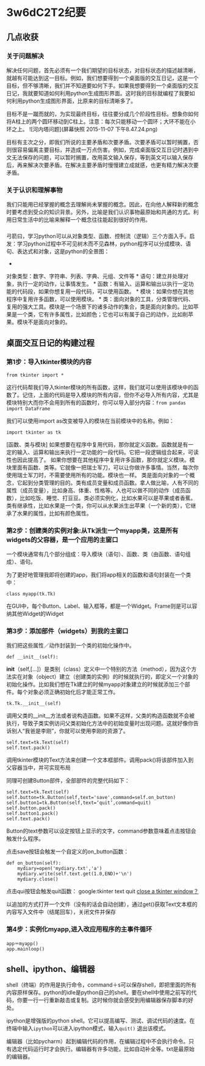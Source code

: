 # 3w6dC2T2纪要



## 几点收获

### 关于问题解决

解决任何问题，首先必须有一个我们期望的目标状态，对目标状态的描述越清晰，就越有可能达到这一目标。例如，我们想要得到一个桌面版的交互日记，这是一个目标，但不够清晰，我们并不知道要如何下手。如果我想要得到一个桌面版的交互日记，我就要知道如何利用python生成图形界面。这时我的目标就编程了我要如何利用python生成图形界面，比原来的目标清晰多了。

目标不是一蹴而就的，为实现最终目标，往往要分成几个阶段性目标。想象你如何将A柱上的两个圆环移动到C柱上。注意：每次只能移动一个圆环；大环不能在小环之上。
![河内塔问题](屏幕快照 2015-11-07 下午8.47.24.png)


目标有主次之分，即我们所说的主要矛盾和次要矛盾。次要矛盾可以暂时搁置，否则很容易偏离主要目标，并造成一万点伤害。例如，完成桌面版交互日记时遇到中文无法保存的问题，可以暂时搁置，改用英文输入保存，等到英文可以输入保存后，再来解决次要矛盾。在解决主要矛盾时慢慢建立成就感，也更有精力解决次要矛盾。


### 关于认识和理解事物
我们只能用已经掌握的概念去理解尚未掌握的概念。因此，在向他人解释新的概念时要考虑到受众的知识背景。另外，比喻是我们认识事物最原始和共通的方式。利用日常生活中的比喻来解释一个概念往往能起到很好的作用。



### 
弓箭曰，学习python可以从对象类型、函数、控制流（逻辑）三个方面入手。启发：学习python过程中不可见树木而不见森林，python程序可以分成模块、语句、表达式和对象，这是python的全景图：

* 
对象类型：数字、字符串、列表、字典、元组、文件等
* 
语句：建立并处理对象，执行一定的动作，让事情发生。
* 
函数：有输入、运算和输出以执行一定功能的代码段，如果你想复用一段代码，可以使用函数。
* 
模块：如果你想在其他程序中复用许多函数，可以使用模块。
* 
类：面向对象的工具，分类管理代码、复用的强大工具。模块是一个场景下的诸多动作的集合，类是面向对象的。比如苹果是一个类，它有许多属性，比如颜色；它也可以有属于自己的动作，比如削苹果。模块不是面向对象的。


## 桌面交互日记的构建过程


### 第1步：导入tkinter模块的内容

```from tkinter import *```

这行代码帮我们导入tkinter模块的所有函数，这样，我们就可以使用该模块中的函数了。记住，上面的代码是导入模块的所有内容，但你不必导入所有内容，尤其是模块特别大而你不会用到所有的函数时，你可以导入部分内容：```from pandas import DataFrame```

我们可以使用import as改变被导入的模块在当前模块中的名称。例如：

```import tkinter as tk```


[函数、类与模块]
如果想要在程序中复用代码，那你就定义函数。函数就是有一定的输入、运算和输出来执行一定功能的一段代码。它把一段逻辑组合起来，可读性也因此提高了。
如果你想要在其他程序中复用许多函数，那你就定义模块。模块里面有函数、类等。它就像一把瑞士军刀，可以让你做许多事情。当然，每次你使用瑞士军刀时，不需要使用所有的功能。模块也一样。
类是面向对象的一个概念，它起到分类管理的目的。类有成员变量和成员函数。拿人做比喻，人有不同的属性（成员变量），比如身高、体重、性格等。人也可以做不同的动作（成员函数），比如吃饭、睡觉、打豆豆。类必须实例化，比如水果可以是苹果或者香蕉。类有继承性，比如水果是一个类，你可以从水果派生出苹果（一个新的类），它继承了水果的属性，比如有颜色属性。



### 第2步：创建类的实例对象:从Tk派生一个myapp类，这是所有widgets的父容器，是一个应用的主窗口
一个模块通常有几个部分组成：导入模块（语句）、函数、类（由函数、语句组成）、语句。

为了更好地管理我即将创建的app，我们将app相关的函数和语句封装在一个类中：

```class myapp(tk.Tk)```

在GUI中，每个Button、Label、输入框等，都是一个Widget。Frame则是可以容纳其他Widget的Widget

### 第3步：添加部件（widgets）到我的主窗口
我们把这些属性／动作封装到一个类的初始化操作中。

    def __init__(self):


__init__（self,[...]）是类别（class）定义中一个特别的方法（method），因为这个方法实在对象（object）建立（创建类的实例）的时候就执行的，即定义一个对象的初始化操作。比如我们想在Tk建立的时候myapp对象建立的时候就添加三个部件。每个对象必须正确初始化后才能正常工作。


    tk.Tk.__init__(self)

调用父类的__init__方法或者说构造函数。如果不这样，父类的构造函数就不会被执行，导致子类实例访问父类初始化方法中的初始变量时出现问题。这就好像你告诉别人“我爸是李刚”，你就可以使用李刚的资源了。



    self.text=tk.Text(self)
    self.text.pack()

调用tkinter模块的Text方法来创建一个文本框部件。调用pack()将该部件加入到父容器当中，并可实现布局

同理可创建Button部件，全部部件的完整代码如下：

    self.text=tk.Text(self)
    self.button=tk.Button(self,text='save',command=self.on_button)
    self.button1=tk.Button(self,text=‘quit’,command=quit)
    self.button.pack()
    self.button1.pack()
    self.text.pack()

Button的text参数可以设定按钮上显示的文字，command参数意味着点击按钮会触发什么程序。

点击save按钮会触发一个自定义的on_button函数：
    
    def on_button(self):
        mydiary=open('mydiary.txt','a')
        mydiary.write(self.text.get(1.0,END)+'\n')
        mydiary.close()

点击qui按钮会触发quit函数：
google:tkinter text quit
[close a tkinter window？](http://stackoverflow.com/questions/110923/close-a-tkinter-window)

以追加的方式打开一个文件（没有的话会自动创建），通过get()获取Text文本框的内容写入文件中（结尾回车），关闭文件并保存




### 第4步：实例化myapp,进入改应用程序的主事件循环

    app＝myapp()
    app.mainloop()
    
    


## shell、ipython、编辑器
shell（终端）的作用是执行命令，command＋s可以保存shell，即把里面的所有内容原样保存。python的idle是python自己的shell。要在shell中使用之前写的代码，你要一行一行重新敲击或复制。这时候你就会感受到用编辑器保存脚本的好处。

ipython是增强版的python shell。它可以提高编写、测试、调试代码的速度。在终端中输入```ipython```可以进入ipython模式，输入```quit()``` 退出该模式。

编辑器（比如pycharm）起到编辑代码的作用，在编辑过程中不会执行命令。只有选定代码运行时才会执行。编辑器有许多功能，比如自动补全等。txt是最原始的编辑器。





